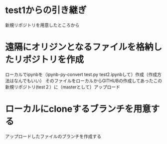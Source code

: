 # test1からの引き継ぎ
新規リポジトリを用意したところから
# 遠隔にオリジンとなるファイルを格納したリポジトリを作成
ローカルでipynbを（ipynb-py-convert test.py test2.ipynbして）作成（作成方法はなんでもいい）
そのファイルをローカルからGITHUBの作成してあったこの新規リポジトリ(test２）に（masterとして）アップロード
# ローカルにcloneするブランチを用意する
アップロードしたファイルのブランチを作成する
